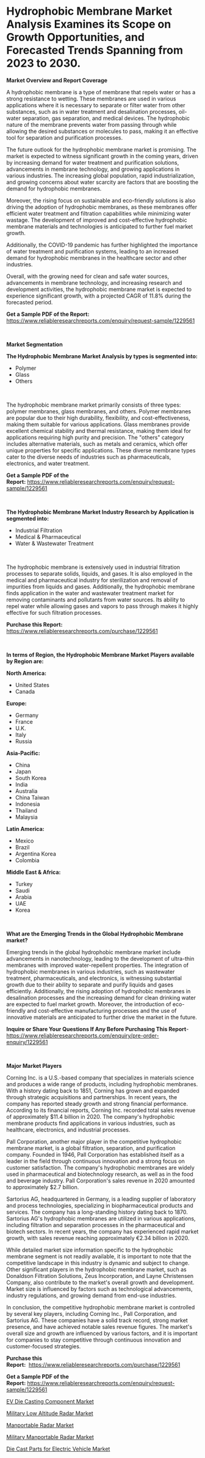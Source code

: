 <p><h1>Hydrophobic Membrane Market Analysis Examines its Scope on Growth Opportunities, and Forecasted Trends Spanning from 2023 to 2030.</h1></p><p><strong>Market Overview and Report Coverage</strong></p>
<p><p>A hydrophobic membrane is a type of membrane that repels water or has a strong resistance to wetting. These membranes are used in various applications where it is necessary to separate or filter water from other substances, such as in water treatment and desalination processes, oil-water separation, gas separation, and medical devices. The hydrophobic nature of the membrane prevents water from passing through while allowing the desired substances or molecules to pass, making it an effective tool for separation and purification processes.</p><p>The future outlook for the hydrophobic membrane market is promising. The market is expected to witness significant growth in the coming years, driven by increasing demand for water treatment and purification solutions, advancements in membrane technology, and growing applications in various industries. The increasing global population, rapid industrialization, and growing concerns about water scarcity are factors that are boosting the demand for hydrophobic membranes.</p><p>Moreover, the rising focus on sustainable and eco-friendly solutions is also driving the adoption of hydrophobic membranes, as these membranes offer efficient water treatment and filtration capabilities while minimizing water wastage. The development of improved and cost-effective hydrophobic membrane materials and technologies is anticipated to further fuel market growth.</p><p>Additionally, the COVID-19 pandemic has further highlighted the importance of water treatment and purification systems, leading to an increased demand for hydrophobic membranes in the healthcare sector and other industries.</p><p>Overall, with the growing need for clean and safe water sources, advancements in membrane technology, and increasing research and development activities, the hydrophobic membrane market is expected to experience significant growth, with a projected CAGR of 11.8% during the forecasted period.</p></p>
<p><strong>Get a Sample PDF of the Report:</strong> <a href="https://www.reliableresearchreports.com/enquiry/request-sample/1229561">https://www.reliableresearchreports.com/enquiry/request-sample/1229561</a></p>
<p>&nbsp;</p>
<p><strong>Market Segmentation</strong></p>
<p><strong>The Hydrophobic Membrane Market Analysis by types is segmented into:</strong></p>
<p><ul><li>Polymer</li><li>Glass</li><li>Others</li></ul></p>
<p>&nbsp;</p>
<p><p>The hydrophobic membrane market primarily consists of three types: polymer membranes, glass membranes, and others. Polymer membranes are popular due to their high durability, flexibility, and cost-effectiveness, making them suitable for various applications. Glass membranes provide excellent chemical stability and thermal resistance, making them ideal for applications requiring high purity and precision. The "others" category includes alternative materials, such as metals and ceramics, which offer unique properties for specific applications. These diverse membrane types cater to the diverse needs of industries such as pharmaceuticals, electronics, and water treatment.</p></p>
<p><strong>Get a Sample PDF of the Report:</strong>&nbsp;<a href="https://www.reliableresearchreports.com/enquiry/request-sample/1229561">https://www.reliableresearchreports.com/enquiry/request-sample/1229561</a></p>
<p>&nbsp;</p>
<p><strong>The Hydrophobic Membrane Market Industry Research by Application is segmented into:</strong></p>
<p><ul><li>Industrial Filtration</li><li>Medical & Pharmaceutical</li><li>Water & Wastewater Treatment</li></ul></p>
<p>&nbsp;</p>
<p><p>The hydrophobic membrane is extensively used in industrial filtration processes to separate solids, liquids, and gases. It is also employed in the medical and pharmaceutical industry for sterilization and removal of impurities from liquids and gases. Additionally, the hydrophobic membrane finds application in the water and wastewater treatment market for removing contaminants and pollutants from water sources. Its ability to repel water while allowing gases and vapors to pass through makes it highly effective for such filtration processes.</p></p>
<p><strong>Purchase this Report:</strong>&nbsp; <a href="https://www.reliableresearchreports.com/purchase/1229561">https://www.reliableresearchreports.com/purchase/1229561</a></p>
<p>&nbsp;</p>
<p><strong>In terms of Region, the Hydrophobic Membrane Market Players available by Region are:</strong></p>
<p>
    <p> <strong> North America: </strong>
        <ul>
            <li>United States</li>
            <li>Canada</li>
        </ul>
        </p> 
    <p> <strong> Europe: </strong>
        <ul>
            <li>Germany</li>
            <li>France</li>
            <li>U.K.</li>
            <li>Italy</li>
            <li>Russia</li>
        </ul>
        </p> 
    <p> <strong> Asia-Pacific: </strong>
        <ul>
            <li>China</li>
            <li>Japan</li>
            <li>South Korea</li>
            <li>India</li>
            <li>Australia</li>
            <li>China Taiwan</li>
            <li>Indonesia</li>
            <li>Thailand</li>
            <li>Malaysia</li>
        </ul>
        </p> 
    <p> <strong> Latin America: </strong>
        <ul>
            <li>Mexico</li>
            <li>Brazil</li>
            <li>Argentina Korea</li>
            <li>Colombia</li>
        </ul>
        </p> 
    <p> <strong> Middle East & Africa: </strong>
        <ul>
            <li>Turkey</li>
            <li>Saudi</li>
            <li>Arabia</li>
            <li>UAE</li>
            <li>Korea</li>
        </ul>
    </p>
    </p>
<p>&nbsp;</p>
<p><strong>What are the Emerging Trends in the Global Hydrophobic Membrane market?</strong></p>
<p><p>Emerging trends in the global hydrophobic membrane market include advancements in nanotechnology, leading to the development of ultra-thin membranes with improved water-repellent properties. The integration of hydrophobic membranes in various industries, such as wastewater treatment, pharmaceuticals, and electronics, is witnessing substantial growth due to their ability to separate and purify liquids and gases efficiently. Additionally, the rising adoption of hydrophobic membranes in desalination processes and the increasing demand for clean drinking water are expected to fuel market growth. Moreover, the introduction of eco-friendly and cost-effective manufacturing processes and the use of innovative materials are anticipated to further drive the market in the future.</p></p>
<p><strong>Inquire or Share Your Questions If Any Before Purchasing This Report</strong>- <a href="https://www.reliableresearchreports.com/enquiry/pre-order-enquiry/1229561">https://www.reliableresearchreports.com/enquiry/pre-order-enquiry/1229561</a></p>
<p>&nbsp;</p>
<p><strong>Major Market Players</strong></p>
<p><p>Corning Inc. is a U.S.-based company that specializes in materials science and produces a wide range of products, including hydrophobic membranes. With a history dating back to 1851, Corning has grown and expanded through strategic acquisitions and partnerships. In recent years, the company has reported steady growth and strong financial performance. According to its financial reports, Corning Inc. recorded total sales revenue of approximately $11.4 billion in 2020. The company's hydrophobic membrane products find applications in various industries, such as healthcare, electronics, and industrial processes.</p><p>Pall Corporation, another major player in the competitive hydrophobic membrane market, is a global filtration, separation, and purification company. Founded in 1946, Pall Corporation has established itself as a leader in the field through continuous innovation and a strong focus on customer satisfaction. The company's hydrophobic membranes are widely used in pharmaceutical and biotechnology research, as well as in the food and beverage industry. Pall Corporation's sales revenue in 2020 amounted to approximately $2.7 billion.</p><p>Sartorius AG, headquartered in Germany, is a leading supplier of laboratory and process technologies, specializing in biopharmaceutical products and services. The company has a long-standing history dating back to 1870. Sartorius AG's hydrophobic membranes are utilized in various applications, including filtration and separation processes in the pharmaceutical and biotech sectors. In recent years, the company has experienced rapid market growth, with sales revenue reaching approximately €2.34 billion in 2020.</p><p>While detailed market size information specific to the hydrophobic membrane segment is not readily available, it is important to note that the competitive landscape in this industry is dynamic and subject to change. Other significant players in the hydrophobic membrane market, such as Donaldson Filtration Solutions, Zeus Incorporation, and Layne Christensen Company, also contribute to the market's overall growth and development. Market size is influenced by factors such as technological advancements, industry regulations, and growing demand from end-use industries.</p><p>In conclusion, the competitive hydrophobic membrane market is controlled by several key players, including Corning Inc., Pall Corporation, and Sartorius AG. These companies have a solid track record, strong market presence, and have achieved notable sales revenue figures. The market's overall size and growth are influenced by various factors, and it is important for companies to stay competitive through continuous innovation and customer-focused strategies.</p></p>
<p><strong>Purchase this Report:</strong>&nbsp;&nbsp;<a href="https://www.reliableresearchreports.com/purchase/1229561">https://www.reliableresearchreports.com/purchase/1229561</a></p>
<p></p>
<p><strong>Get a Sample PDF of the Report:</strong>&nbsp;<a href="https://www.reliableresearchreports.com/enquiry/request-sample/1229561">https://www.reliableresearchreports.com/enquiry/request-sample/1229561</a></p>
<p><p><a href="https://medium.com/@randyrose31/ev-die-casting-component-market-trends-and-market-analysis-forecasted-for-period-2023-2030-61c4d51f0665">EV Die Casting Component Market</a></p><p><a href="https://medium.com/@alicehanson1974/military-low-altitude-radar-market-comprehensive-assessment-by-type-application-and-geography-0b330b86ed23">Military Low Altitude Radar Market</a></p><p><a href="https://medium.com/@angelageorge32/analyzing-manportable-radar-market-global-industry-perspective-and-forecast-2023-to-2030-6d8fa2b97e93">Manportable Radar Market</a></p><p><a href="https://medium.com/@annaalexander40/military-manportable-radar-market-analysis-its-cagr-market-segmentation-and-global-industry-3f748c70bf59">Military Manportable Radar Market</a></p><p><a href="https://medium.com/@donaldmendez2018/die-cast-parts-for-electric-vehicle-market-size-market-outlook-and-market-forecast-2023-to-2030-9d15d25e89d1">Die Cast Parts for Electric Vehicle Market</a></p></p>